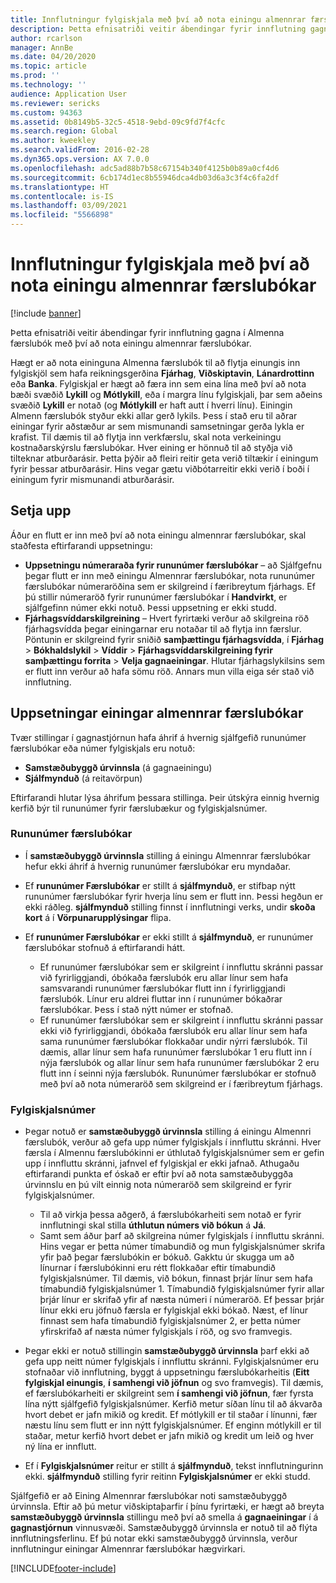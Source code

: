 ```yaml
---
title: Innflutningur fylgiskjala með því að nota einingu almennrar færslubókar
description: Þetta efnisatriði veitir ábendingar fyrir innflutning gagna í Almenna færslubók með því að nota einingu almennrar færslubókar.
author: rcarlson
manager: AnnBe
ms.date: 04/20/2020
ms.topic: article
ms.prod: ''
ms.technology: ''
audience: Application User
ms.reviewer: sericks
ms.custom: 94363
ms.assetid: 0b8149b5-32c5-4518-9ebd-09c9fd7f4cfc
ms.search.region: Global
ms.author: kweekley
ms.search.validFrom: 2016-02-28
ms.dyn365.ops.version: AX 7.0.0
ms.openlocfilehash: adc5ad88b7b58c67154b340f4125b0b89a0cf4d6
ms.sourcegitcommit: 6cb174d1ec8b55946dca4db03d6a3c3f4c6fa2df
ms.translationtype: HT
ms.contentlocale: is-IS
ms.lasthandoff: 03/09/2021
ms.locfileid: "5566898"
---
```

# <a name="importing-vouchers-by-using-the-general-journal-entity"></a>Innflutningur fylgiskjala með því að nota einingu almennrar færslubókar

[!include [banner](../includes/banner.md)]

Þetta efnisatriði veitir ábendingar fyrir innflutning gagna í Almenna færslubók með því að nota einingu almennrar færslubókar.

Hægt er að nota eininguna Almenna færslubók til að flytja einungis inn fylgiskjöl sem hafa reikningsgerðina **Fjárhag**, **Viðskiptavin**, **Lánardrottinn** eða **Banka**. Fylgiskjal er hægt að færa inn sem eina lína með því að nota bæði svæðið **Lykill** og **Mótlykill**, eða í margra línu fylgiskjali, þar sem aðeins svæðið **Lykill** er notað (og **Mótlykill** er haft autt í hverri línu). Einingin Almenn færslubók styður ekki allar gerð lykils. Þess í stað eru til aðrar einingar fyrir aðstæður ar sem mismunandi samsetningar gerða lykla er krafist. Til dæmis til að flytja inn verkfærslu, skal nota verkeiningu kostnaðarskýrslu færslubókar. Hver eining er hönnuð til að styðja við tilteknar atburðarásir. Þetta þýðir að fleiri reitir geta verið tiltækir í einingum fyrir þessar atburðarásir. Hins vegar gætu viðbótarreitir ekki verið í boði í einingum fyrir mismunandi atburðarásir.

## <a name="setup"></a>Setja upp
Áður en flutt er inn með því að nota einingu almennrar færslubókar, skal staðfesta eftirfarandi uppsetningu:

- **Uppsetningu númeraraða fyrir rununúmer færslubókar** – að Sjálfgefnu þegar flutt er inn með einingu Almennrar færslubókar, nota rununúmer færslubókar númeraröðina sem er skilgreind í færibreytum fjárhags. Ef þú stillir númeraröð fyrir rununúmer færslubókar í **Handvirkt**, er sjálfgefinn númer ekki notuð. Þessi uppsetning er ekki studd.
- **Fjárhagsvíddarskilgreining** – Hvert fyrirtæki verður að skilgreina röð fjárhagsvídda þegar einingarnar eru notaðar til að flytja inn færslur. Pöntunin er skilgreind fyrir sniðið **samþættingu fjárhagsvídda**, í **Fjárhag** &gt; **Bókhaldslykil** &gt; **Víddir** &gt; **Fjárhagsvíddarskilgreining fyrir samþættingu forrita** &gt; **Velja gagnaeiningar**. Hlutar fjárhagslykilsins sem er flutt inn verður að hafa sömu röð. Annars mun villa eiga sér stað við innflutning.

## <a name="general-journal-entity-setup"></a>Uppsetningar einingar almennrar færslubókar
Tvær stillingar í gagnastjórnun hafa áhrif á hvernig sjálfgefið rununúmer færslubókar eða númer fylgiskjals eru notuð:

- **Samstæðubyggð úrvinnsla** (á gagnaeiningu)
- **Sjálfmynduð** (á reitavörpun)

Eftirfarandi hlutar lýsa áhrifum þessara stillinga. Þeir útskýra einnig hvernig kerfið býr til rununúmer fyrir færslubækur og fylgiskjalsnúmer.

### <a name="journal-batch-number"></a>Rununúmer færslubókar

- Í **samstæðubyggð úrvinnsla** stilling á einingu Almennrar færslubókar hefur ekki áhrif á hvernig rununúmer færslubókar eru myndaðar.
- Ef **rununúmer Færslubókar** er stillt á **sjálfmynduð**, er stifbap nýtt rununúmer færslubókar fyrir hverja línu sem er flutt inn. Þessi hegðun er ekki ráðleg. **sjálfmynduð** stilling finnst í innflutningi verks, undir **skoða kort** á í **Vörpunarupplýsingar** flipa.
- Ef **rununúmer Færslubókar** er ekki stillt á **sjálfmynduð**, er rununúmer færslubókar stofnuð á eftirfarandi hátt.

    - Ef rununúmer færslubókar sem er skilgreint í innfluttu skránni passar við fyrirliggjandi, óbókaða færslubók eru allar línur sem hafa samsvarandi rununúmer færslubókar flutt inn í fyrirliggjandi færslubók. Línur eru aldrei fluttar inn í rununúmer bókaðrar færslubókar. Þess í stað nýtt númer er stofnað.
    - Ef rununúmer færslubókar sem er skilgreint í innfluttu skránni passar ekki við fyrirliggjandi, óbókaða færslubók eru allar línur sem hafa sama rununúmer færslubókar flokkaðar undir nýrri færslubók. Til dæmis, allar línur sem hafa rununúmer færslubókar 1 eru flutt inn í nýja færslubók og allar línur sem hafa rununúmer færslubókar 2 eru flutt inn í seinni nýja færslubók. Rununúmer færslubókar er stofnuð með því að nota númeraröð sem skilgreind er í færibreytum fjárhags.

### <a name="voucher-number"></a>Fylgiskjalsnúmer

- Þegar notuð er **samstæðubyggð úrvinnsla** stilling á einingu Almennri færslubók, verður að gefa upp númer fylgiskjals í innfluttu skránni. Hver færsla í Almennu færslubókinni er úthlutað fylgiskjalsnúmer sem er gefin upp í innfluttu skránni, jafnvel ef fylgiskjal er ekki jafnað. Athugaðu eftirfarandi punkta ef óskað er eftir því að nota samstæðubyggða úrvinnslu en þú vilt einnig nota númeraröð sem skilgreind er fyrir fylgiskjalsnúmer.

    - Til að virkja þessa aðgerð, á færslubókarheiti sem notað er fyrir innflutningi skal stilla **úthlutun númers við bókun** á **Já**.
    - Samt sem áður þarf að skilgreina númer fylgiskjals í innfluttu skránni. Hins vegar er þetta númer tímabundið og mun fylgiskjalsnúmer skrifa yfir það þegar færslubókin er bókuð. Gakktu úr skugga um að línurnar í færslubókinni eru rétt flokkaðar eftir tímabundið fylgiskjalsnúmer. Til dæmis, við bókun, finnast þrjár línur sem hafa tímabundið fylgiskjalsnúmer 1. Tímabundið fylgiskjalsnúmer fyrir allar þrjár línur er skrifað yfir af næsta númeri í númeraröð. Ef þessar þrjár línur ekki eru jöfnuð færsla er fylgiskjal ekki bókað. Næst, ef línur finnast sem hafa tímabundið fylgiskjalsnúmer 2, er þetta númer yfirskrifað af næsta númer fylgiskjals í röð, og svo framvegis.

- Þegar ekki er notuð stillingin **samstæðubyggð úrvinnsla** þarf ekki að gefa upp neitt númer fylgiskjals í innfluttu skránni. Fylgiskjalsnúmer eru stofnaðar við innflutning, byggt á uppsetningu færslubókarheitis (**Eitt fylgiskjal einungis**, **í samhengi við jöfnun** og svo framvegis). Til dæmis, ef færslubókarheiti er skilgreint sem **í samhengi við jöfnun**, fær fyrsta lína nýtt sjálfgefið fylgiskjalsnúmer. Kerfið metur síðan línu til að ákvarða hvort debet er jafn mikið og kredit. Ef mótlykill er til staðar í línunni, fær næstu línu sem flutt er inn nýtt fylgiskjalsnúmer. Ef enginn mótlykill er til staðar, metur kerfið hvort debet er jafn mikið og kredit um leið og hver ný lína er innflutt.
- Ef í **Fylgiskjalsnúmer** reitur er stillt á **sjálfmynduð**, tekst innflutningurinn ekki. **sjálfmynduð** stilling fyrir reitinn **Fylgiskjalsnúmer** er ekki studd.

Sjálfgefið er að Eining Almennrar færslubókar noti samstæðubyggð úrvinnsla. Eftir að þú metur viðskiptaþarfir í þínu fyrirtæki, er hægt að breyta **samstæðubyggð úrvinnsla** stillingu með því að smella á **gagnaeiningar** í á **gagnastjórnun** vinnusvæði. Samstæðubyggð úrvinnsla er notuð til að flýta innflutningsferlinu. Ef þú notar ekki samstæðubyggð úrvinnsla, verður innflutningur einingar Almennrar færslubókar hægvirkari.


[!INCLUDE[footer-include](../../../includes/footer-banner.md)]